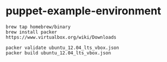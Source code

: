 puppet-example-environment
==========================

    brew tap homebrew/binary
    brew install packer
    https://www.virtualbox.org/wiki/Downloads
    
    packer validate ubuntu_12.04_lts_vbox.json
    packer build ubuntu_12.04_lts_vbox.json
    

